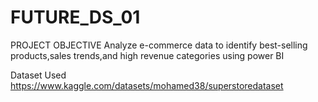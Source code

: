 # FUTURE_DS_01
PROJECT OBJECTIVE
Analyze e-commerce data to identify best-selling products,sales trends,and high revenue categories using power BI

Dataset Used
https://www.kaggle.com/datasets/mohamed38/superstoredataset

